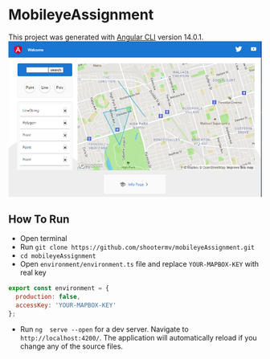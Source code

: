 # MobileyeAssignment

This project was generated with [Angular CLI](https://github.com/angular/angular-cli) version 14.0.1.
![image](./screenshot.png)
## How To Run
- Open terminal
- Run `git clone https://github.com/shootermv/mobileyeAssignment.git`
- `cd mobileyeAssignment`
- Open `environment/environment.ts` file and replace `YOUR-MAPBOX-KEY` with real key
```js
export const environment = {
  production: false,
  accessKey: 'YOUR-MAPBOX-KEY'
};
```
- Run `ng  serve --open` for a dev server. Navigate to `http://localhost:4200/`. The application will automatically reload if you change any of the source files.

